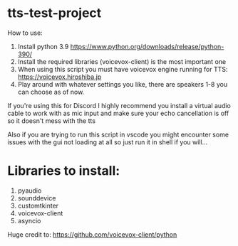# tts-test-project
How to use:
1) Install python 3.9 https://www.python.org/downloads/release/python-390/
2) Install the required libraries (voicevox-client) is the most important one
3) When using this script you must have voicevox engine running for TTS: https://voicevox.hiroshiba.jp
4) Play around with whatever settings you like, there are speakers 1-8 you can choose as of now.

If you're using this for Discord I highly recommend you install a virtual audio cable to work with as mic input
and make sure your echo cancellation is off so it doesn't mess with the tts

Also if you are trying to run this script in vscode you might encounter some issues with the gui not loading at all so just run it in shell if you will...

# Libraries to install:
1) pyaudio
2) sounddevice
3) customtkinter
4) voicevox-client
5) asyncio

Huge credit to: https://github.com/voicevox-client/python
